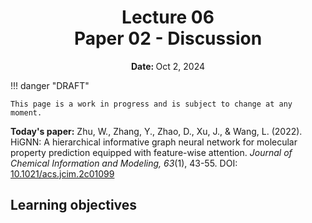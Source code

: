<h1 align="center">
<b>Lecture 06</b><br>
Paper 02 - Discussion
</h1>
<p align="center"><b>Date: </b>Oct 2, 2024</p>

!!! danger "DRAFT"

    This page is a work in progress and is subject to change at any moment.

**Today's paper:** Zhu, W., Zhang, Y., Zhao, D., Xu, J., & Wang, L. (2022). HiGNN: A hierarchical informative graph neural network for molecular property prediction equipped with feature-wise attention. *Journal of Chemical Information and Modeling, 63*(1), 43-55. DOI: [10.1021/acs.jcim.2c01099](https://doi.org/10.1021/acs.jcim.2c01099)

## Learning objectives
